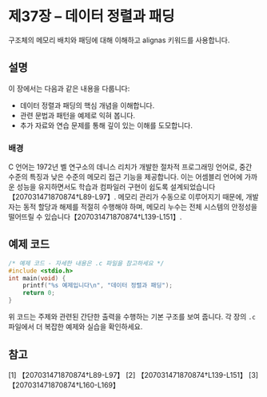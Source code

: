 # 제37장 – 데이터 정렬과 패딩

구조체의 메모리 배치와 패딩에 대해 이해하고 alignas 키워드를 사용합니다.

## 설명

이 장에서는 다음과 같은 내용을 다룹니다:

- 데이터 정렬과 패딩의 핵심 개념을 이해합니다.
- 관련 문법과 패턴을 예제로 익혀 봅니다.
- 추가 자료와 연습 문제를 통해 깊이 있는 이해를 도모합니다.

### 배경

C 언어는 1972년 벨 연구소의 데니스 리치가 개발한 절차적 프로그래밍 언어로, 중간 수준의 특징과 낮은 수준의 메모리 접근 기능을 제공합니다. 이는 어셈블리 언어에 가까운 성능을 유지하면서도 학습과 컴파일러 구현이 쉽도록 설계되었습니다【207031471870874†L89-L97】.
메모리 관리가 수동으로 이루어지기 때문에, 개발자는 동적 할당과 해제를 적절히 수행해야 하며, 메모리 누수는 전체 시스템의 안정성을 떨어뜨릴 수 있습니다【207031471870874†L139-L151】.
## 예제 코드

```c
/* 예제 코드 - 자세한 내용은 .c 파일을 참고하세요 */
#include <stdio.h>
int main(void) {
    printf("%s 예제입니다\n", "데이터 정렬과 패딩");
    return 0;
}
```

위 코드는 주제와 관련된 간단한 출력을 수행하는 기본 구조를 보여 줍니다. 각 장의 `.c` 파일에서 더 복잡한 예제와 실습을 확인하세요.

## 참고

[1] 【207031471870874†L89-L97】
[2] 【207031471870874†L139-L151】
[3] 【207031471870874†L160-L169】
